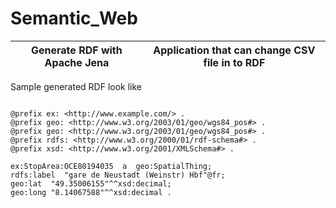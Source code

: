 # Semantic_Web

|Generate RDF with Apache Jena|  Application that can change CSV file in to RDF|
|---|---|


Sample generated RDF look like
```

@prefix ex: <http://www.example.com/> . 
@prefix geo: <http://www.w3.org/2003/01/geo/wgs84_pos#> .
@prefix geo: <http://www.w3.org/2003/01/geo/wgs84_pos#> .
@prefix rdfs: <http://www.w3.org/2000/01/rdf-schema#> . 
@prefix xsd: <http://www.w3.org/2001/XMLSchema#> . 

ex:StopArea:OCE80194035  a  geo:SpatialThing; 
rdfs:label  "gare de Neustadt (Weinstr) Hbf"@fr;
geo:lat  "49.35006155"^^xsd:decimal; 
geo:long "8.14067588"^^xsd:decimal .
